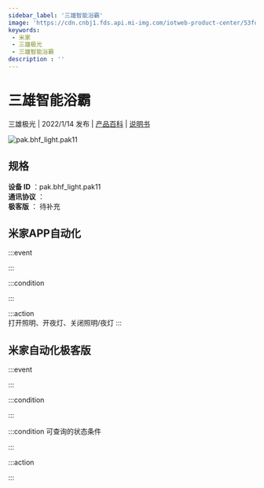 ```yaml
---
sidebar_label: '三雄智能浴霸'
image: 'https://cdn.cnbj1.fds.api.mi-img.com/iotweb-product-center/53fd2983ec9ed7fe46722ceccd259434_1640249621894.png?GalaxyAccessKeyId=AKVGLQWBOVIRQ3XLEW&Expires=9223372036854775807&Signature=nby59ASFJpbBx6qP6+lYEqEDETQ='
keywords: 
 - 米家
 - 三雄极光
 - 三雄智能浴霸
description : ''
---
```

# 三雄智能浴霸

三雄极光 | 2022/1/14 发布 | [产品百科](https://home.mi.com/webapp/content/baike/product/index.html?model=pak.bhf_light.pak11/) | [说明书](https://home.mi.com/views/introduction.html?model=pak.bhf_light.pak11&region=cn)

![pak.bhf_light.pak11](https://cdn.cnbj1.fds.api.mi-img.com/iotweb-product-center/53fd2983ec9ed7fe46722ceccd259434_1640249621894.png?GalaxyAccessKeyId=AKVGLQWBOVIRQ3XLEW&Expires=9223372036854775807&Signature=nby59ASFJpbBx6qP6+lYEqEDETQ=)

## 规格  
> 
**设备 ID** ：pak.bhf_light.pak11  
**通讯协议** ：  
**极客版**  ： 待补充 


## 米家APP自动化  

:::event  

:::

:::condition  

:::

:::action   
打开照明、开夜灯、关闭照明/夜灯
:::

## 米家自动化极客版  

:::event  

:::

:::condition  

:::

:::condition 可查询的状态条件  

:::

:::action  

:::

        
